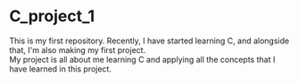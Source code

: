 # C_project_1
This is my first repository. Recently, I have started learning C, and alongside that, I'm also making my first project. 
<br>
My project is all about me learning C and applying all the concepts that I have learned in this project.
